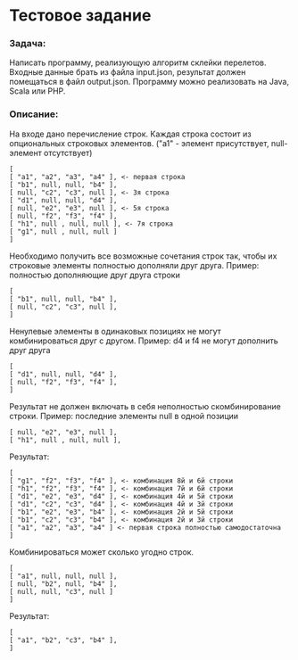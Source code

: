 # Тестовое задание

### Задача:

Написать программу, реализующую алгоритм склейки перелетов.
Входные данные брать из файла input.json, результат должен помещаться в файл output.json.
Программу можно реализовать на Java, Scala или PHP.

### Описание:

На входе дано перечисление строк. Каждая строка состоит из опциональных строковых элементов. ("a1" - элемент присутствует, null- элемент отсутствует)
```
[
[ "a1", "a2", "a3", "a4" ], <- первая строка
[ "b1", null, null, "b4" ],
[ null, "c2", "c3", null ], <- 3я строка
[ "d1", null, null, "d4" ],
[ null, "e2", "e3", null ], <- 5я строка
[ null, "f2", "f3", "f4" ],
[ "h1", null , null, null ], <- 7я строка
[ "g1", null , null, null ]
]
```

Необходимо получить все возможные сочетания строк так, чтобы их строковые элементы полностью дополняли друг друга.
Пример: полностью дополняющие друг друга строки
```
[
[ "b1", null, null, "b4" ],
[ null, "c2", "c3", null ],
]
```

Ненулевые элементы в одинаковых позициях не могут комбинироваться друг с другом.
Пример: d4 и f4 не могут дополнить друг друга
```
[
[ "d1", null, null, "d4" ],
[ null, "f2", "f3", "f4" ],
]
```

Результат не должен включать в себя неполностью скомбинирование строки.
Пример: последние элементы null в одной позиции
```
[ null, "e2", "e3", null ],
[ "h1", null , null, null ],
```
Результат:
```
[
[ "g1", "f2", "f3", "f4" ], <- комбинация 8й и 6й строки
[ "h1", "f2", "f3", "f4" ], <- комбинация 7й и 6й строки
[ "d1", "e2", "e3", "d4" ], <- комбинация 4й и 5й строки
[ "d1", "c2", "c3", "d4" ], <- комбинация 4й и 3й строки
[ "b1", "e2", "e3", "b4" ], <- комбинация 2й и 5й строки
[ "b1", "c2", "c3", "b4" ], <- комбинация 2й и 3й строки
[ "a1", "a2", "a3", "a4" ] <- первая строка полностью самодостаточна
]
```

Комбинироваться может сколько угодно строк.
```
[
[ "a1", null, null, null ],
[ null, "b2", null, "b4" ],
[ null, null, "c3", null ]
]
```
Результат:
```
[
[ "a1", "b2", "c3", "b4" ],
]
```